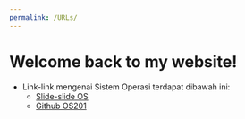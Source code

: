 ```yaml
---
permalink: /URLs/
---
```

# Welcome back to my website!
* Link-link mengenai Sistem Operasi terdapat dibawah ini:
  * [Slide-slide OS](https://os.vlsm.org)
  * [Github OS201](https://github.com/UI-FASILKOM-OS/os201)
